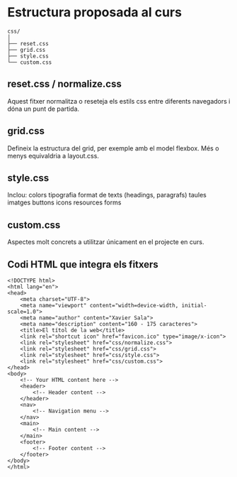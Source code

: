 # Estructura proposada al curs

```
css/
│
├── reset.css
├── grid.css
├── style.css
└── custom.css
```
## reset.css / normalize.css
Aquest fitxer normalitza o reseteja els estils css entre diferents navegadors i dóna un punt de partida.

## grid.css
Defineix la estructura del grid, per exemple amb el model flexbox. Més o menys equivaldria a layout.css.

## style.css
Inclou:
colors
tipografia
format de texts (headings, paragrafs)
taules
imatges
buttons
icons
resources
forms

## custom.css
Aspectes molt concrets a utilitzar únicament en el projecte en curs.

## Codi HTML que integra els fitxers
```
<!DOCTYPE html>
<html lang="en">
<head>
    <meta charset="UTF-8">
    <meta name="viewport" content="width=device-width, initial-scale=1.0">
    <meta name="author" content="Xavier Sala">
    <meta name="description" content="160 - 175 caracteres">
    <title>El títol de la web</title>
    <link rel="shortcut icon" href="favicon.ico" type="image/x-icon">
    <link rel="stylesheet" href="css/normalize.css">
    <link rel="stylesheet" href="css/grid.css">
    <link rel="stylesheet" href="css/style.css">
    <link rel="stylesheet" href="css/custom.css">
</head>
<body>
    <!-- Your HTML content here -->
    <header>
        <!-- Header content -->
    </header>
    <nav>
        <!-- Navigation menu -->
    </nav>
    <main>
        <!-- Main content -->
    </main>
    <footer>
        <!-- Footer content -->
    </footer>
</body>
</html>
```
